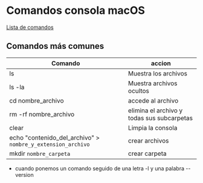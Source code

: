 # Comandos consola macOS


[Lista de comandos](https://alexismarin.wordpress.com/2013/05/28/listado-de-comandos-para-el-terminal-de-mac-os-x/)

## Comandos más comunes

| Comando | accion |
|---------|--------|
| ls | Muestra los archivos |
| ls -la | Muestra archivos ocultos|
| cd nombre_archivo | accede al archivo|
| rm -rf nombre_archivo | elimina el archivo y todas sus subcarpetas|
| clear | Limpia la consola |
| echo "contenido_del_archivo" > `nombre_y_extension_archivo` | crear archivos |
| mkdir `nombre_carpeta` | crear carpeta |

* cuando ponemos un comando seguido de una letra -l y una palabra --version



